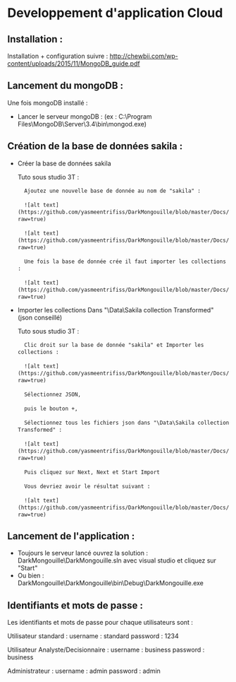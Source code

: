 # Developpement d'application Cloud

## Installation :

Installation + configuration suivre : http://chewbii.com/wp-content/uploads/2015/11/MongoDB_guide.pdf

## Lancement du mongoDB :
Une fois mongoDB installé : 
- Lancer le serveur mongoDB : (ex : C:\Program Files\MongoDB\Server\3.4\bin\mongod.exe)

## Création de la base de données sakila :

- Créer la base de données sakila
	
	Tuto sous studio 3T :
		
		Ajoutez une nouvelle base de donnée au nom de "sakila" :
		
		![alt text](https://github.com/yasmeentrifiss/DarkMongouille/blob/master/Docs/img/img1.png?raw=true)
		
		![alt text](https://github.com/yasmeentrifiss/DarkMongouille/blob/master/Docs/img/img2.png?raw=true)
		
		Une fois la base de donnée crée il faut importer les collections :
		
		![alt text](https://github.com/yasmeentrifiss/DarkMongouille/blob/master/Docs/img/img3.png?raw=true)

- Importer les collections Dans "\Data\Sakila collection Transformed" (json conseillé)
	
	Tuto sous studio 3T :
		
		Clic droit sur la base de donnée "sakila" et Importer les collections :
		
		![alt text](https://github.com/yasmeentrifiss/DarkMongouille/blob/master/Docs/img/img4.png?raw=true)
		
		Sélectionnez JSON,
		
		puis le bouton +,
		
		Sélectionnez tous les fichiers json dans "\Data\Sakila collection Transformed" :
		
		![alt text](https://github.com/yasmeentrifiss/DarkMongouille/blob/master/Docs/img/img5.png?raw=true)
		
		Puis cliquez sur Next, Next et Start Import
		
		Vous devriez avoir le résultat suivant :
		
		![alt text](https://github.com/yasmeentrifiss/DarkMongouille/blob/master/Docs/img/img6.png?raw=true)

## Lancement de l'application :

- Toujours le serveur lancé ouvrez la solution : DarkMongouille\DarkMongouille.sln avec visual studio et cliquez sur "Start"
- Ou bien : DarkMongouille\DarkMongouille\bin\Debug\DarkMongouille.exe

## Identifiants et mots de passe :

Les identifiants et mots de passe pour chaque utilisateurs sont :


Utilisateur standard : 
username : standard
password : 1234

Utilisateur Analyste/Decisionnaire :
username : business
password : business

Administrateur : 
username : admin
password : admin